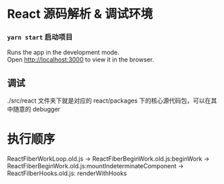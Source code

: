 # React 源码解析 & 调试环境

### `yarn start` 启动项目

Runs the app in the development mode.\
Open [http://localhost:3000](http://localhost:3000) to view it in the browser.

## 调试
./src/react 文件夹下就是对应的 react/packages 下的核心源代码包，可以在其中随意的 debugger
# 执行顺序

 ReactFiberWorkLoop.old.js -> 
 ReactFiberBeginWork.old.js:beginWork -> 
 ReactFiberBeginWork.old.js:mountIndeterminateComponent -> 
 ReactFilberHooks.old.js: renderWithHooks